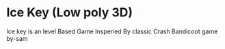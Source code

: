 #   Ice Key (Low poly 3D) 
 lce key is an level Based Game Insperied By classic Crash Bandicoot game  by-sam
